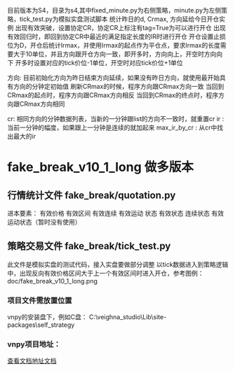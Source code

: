 目前版本为S4，目录为s4,其中fixed_minute.py为右侧策略，minute.py为左侧策略，tick_test.py为模拟实盘测试脚本
统计昨日的d, Crmax, 方向延给今日开仓实例
出现有效突破，设置协定CR，协定CR上标注有tag=True为可以进行开仓
出现有效回归时，即回到协定CR中最近的满足指定长度的IR时进行开仓
开仓设置止损位为D，开仓后统计Irmax，并使用Irmax的起点作为平仓点，要求Irmax的长度需要大于10单位，并且方向跟开仓方向一致，即开多时，方向向上，开空时方向向下
开多时设置对应的tick价位-1单位，开空时对应tick价位+1单位

方向:
目前初始化方向为昨日结束方向延续，如果没有昨日方向，就使用最开始具有方向的分钟定初始值
刷新CRmax的时候，程序方向跟CRmax方向一致
当回到CRmax的起点时，程序方向跟CRmax方向相反
当回到CRmax的终点时，程序方向跟CRmax方向相同

cr:
相同方向的分钟数据列表，当新的一分钟跟list的方向不一致时，就重置cr
ir : 当前一分钟的幅度，如果跟上一分钟是连续的就加起来
max_ir_by_cr : 从cr中找出最大的ir

# fake_break_v10_1_long 做多版本
## 行情统计文件 fake_break/quotation.py
进本要素：
有效价格
有效区间
有效连续 
有效运动
状态
有效状态
连续状态
有效运动状态（暂时没有使用）

## 策略交易文件 fake_break/tick_test.py
此文件是模拟实盘的测试代码，接入实盘要做部分调整
以tick数据进入到策略逻辑中，出现反向有效价格区间大于上一个有效区间时进入开仓，参考图例：doc/fake_break_v10_1_long.png


### 项目文件需放置位置
vnpy的安装盘下，例如C盘：
C:\veighna_studio\Lib\site-packages\self_strategy

### vnpy项目地址：
[查看文档地址文档](https://www.vnpy.com/docs/cn/index.html)